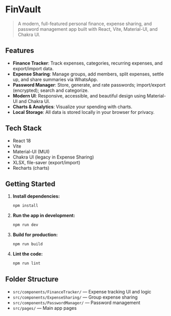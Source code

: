 
# FinVault

> A modern, full-featured personal finance, expense sharing, and password management app built with React, Vite, Material-UI, and Chakra UI.

## Features

- **Finance Tracker**: Track expenses, categories, recurring expenses, and export/import data.
- **Expense Sharing**: Manage groups, add members, split expenses, settle up, and share summaries via WhatsApp.
- **Password Manager**: Store, generate, and rate passwords; import/export (encrypted); search and categorize.
- **Modern UI**: Responsive, accessible, and beautiful design using Material-UI and Chakra UI.
- **Charts & Analytics**: Visualize your spending with charts.
- **Local Storage**: All data is stored locally in your browser for privacy.

## Tech Stack

- React 18
- Vite
- Material-UI (MUI)
- Chakra UI (legacy in Expense Sharing)
- XLSX, file-saver (export/import)
- Recharts (charts)

## Getting Started

1. **Install dependencies:**
   ```bash
   npm install
   ```
2. **Run the app in development:**
   ```bash
   npm run dev
   ```
3. **Build for production:**
   ```bash
   npm run build
   ```
4. **Lint the code:**
   ```bash
   npm run lint
   ```

## Folder Structure

- `src/components/FinanceTracker/` — Expense tracking UI and logic
- `src/components/ExpenseSharing/` — Group expense sharing
- `src/components/PasswordManager/` — Password management
- `src/pages/` — Main app pages


